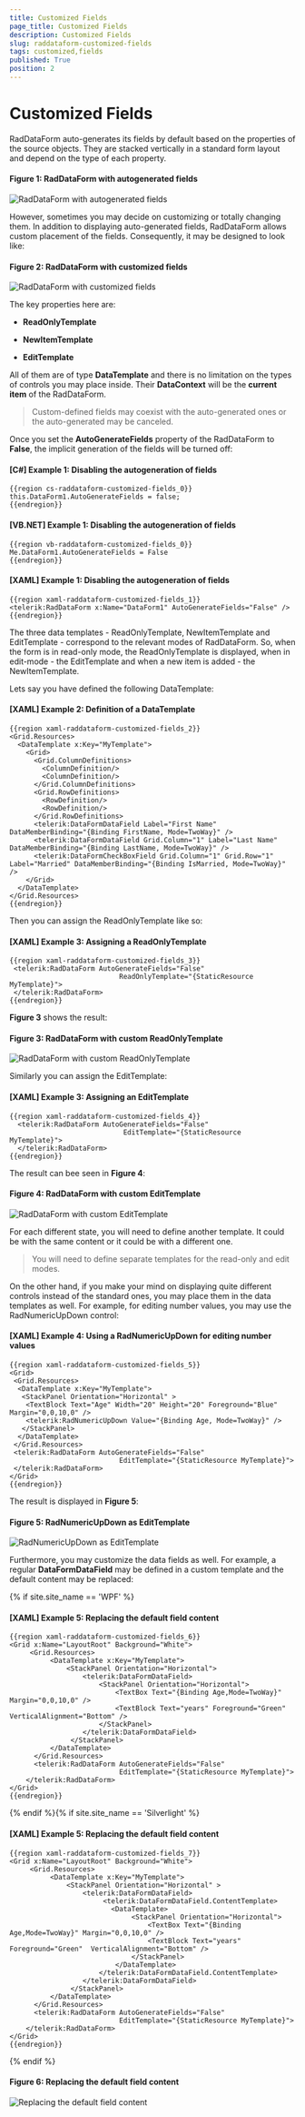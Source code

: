 ```yaml
---
title: Customized Fields
page_title: Customized Fields
description: Customized Fields
slug: raddataform-customized-fields
tags: customized,fields
published: True
position: 2
---
```


# Customized Fields

RadDataForm auto-generates its fields by default based on the properties of the source objects. They are stacked vertically in a standard form layout and depend on the type of each property.

#### __Figure 1: RadDataForm with autogenerated fields__

![RadDataForm with autogenerated fields](images/RadDataForm_bindToCollection.png)

However, sometimes you may decide on customizing or totally changing them. In addition to displaying auto-generated fields, RadDataForm allows custom placement of the fields. Consequently, it may be designed to look like:

#### __Figure 2: RadDataForm with customized fields__

![RadDataForm with customized fields](images/RadDataForm_customizedFields.png)

The key properties here are:

* **ReadOnlyTemplate**

* **NewItemTemplate**

* **EditTemplate**

All of them are of type **DataTemplate** and there is no limitation on the types of controls you may place inside. Their **DataContext** will be the **current item** of the RadDataForm.

>Custom-defined fields may coexist with the auto-generated ones or the auto-generated may be canceled.

Once you set the **AutoGenerateFields** property of the RadDataForm to **False**, the implicit generation of the fields will be turned off:

#### __[C#] Example 1: Disabling the autogeneration of fields__

	{{region cs-raddataform-customized-fields_0}}
	this.DataForm1.AutoGenerateFields = false;
	{{endregion}}

#### __[VB.NET] Example 1: Disabling the autogeneration of fields__

	{{region vb-raddataform-customized-fields_0}}
	Me.DataForm1.AutoGenerateFields = False
	{{endregion}}

#### __[XAML] Example 1: Disabling the autogeneration of fields__

	{{region xaml-raddataform-customized-fields_1}}
	<telerik:RadDataForm x:Name="DataForm1" AutoGenerateFields="False" />
	{{endregion}}

The three data templates - ReadOnlyTemplate, NewItemTemplate and EditTemplate - correspond to the relevant modes of RadDataForm. So, when the form is in read-only mode, the ReadOnlyTemplate is displayed, when in edit-mode - the EditTemplate and when a new item is added - the NewItemTemplate.

Lets say you have defined the following DataTemplate:

#### __[XAML] Example 2: Definition of a DataTemplate__

	{{region xaml-raddataform-customized-fields_2}}
	<Grid.Resources>
	  <DataTemplate x:Key="MyTemplate">
	    <Grid>
	      <Grid.ColumnDefinitions>
	        <ColumnDefinition/>
	        <ColumnDefinition/>
	      </Grid.ColumnDefinitions>
	      <Grid.RowDefinitions>
	        <RowDefinition/>
	        <RowDefinition/>
	      </Grid.RowDefinitions>
	      <telerik:DataFormDataField Label="First Name" DataMemberBinding="{Binding FirstName, Mode=TwoWay}" />
	      <telerik:DataFormDataField Grid.Column="1" Label="Last Name" DataMemberBinding="{Binding LastName, Mode=TwoWay}" />
	      <telerik:DataFormCheckBoxField Grid.Column="1" Grid.Row="1" Label="Married" DataMemberBinding="{Binding IsMarried, Mode=TwoWay}" />
	    </Grid>
	  </DataTemplate>
	</Grid.Resources>
	{{endregion}}

Then you can assign the ReadOnlyTemplate like so:

#### __[XAML] Example 3: Assigning a ReadOnlyTemplate__

	{{region xaml-raddataform-customized-fields_3}}
	 <telerik:RadDataForm AutoGenerateFields="False" 
	                           ReadOnlyTemplate="{StaticResource MyTemplate}">
	 </telerik:RadDataForm>
	{{endregion}}

**Figure 3** shows the result:

#### __Figure 3: RadDataForm with custom ReadOnlyTemplate__

![RadDataForm with custom ReadOnlyTemplate](images/RadDataForm_customizedFields.png)

Similarly you can assign the EditTemplate:

#### __[XAML] Example 3: Assigning an EditTemplate__

	{{region xaml-raddataform-customized-fields_4}}
	  <telerik:RadDataForm AutoGenerateFields="False"
	                            EditTemplate="{StaticResource MyTemplate}">
	  </telerik:RadDataForm>
	{{endregion}}

The result can bee seen in **Figure 4**:

#### __Figure 4: RadDataForm with custom EditTemplate__

![RadDataForm with custom EditTemplate](images/RadDataForm_autogeneratedFiels_EditMode.png)

For each different state, you will need to define another template. It could be with the same content or it could be with a different one.

>You will need to define separate templates for the read-only and edit modes.

On the other hand, if you make your mind on displaying quite different controls instead of the standard ones, you may place them in the data templates as well. For example, for editing number values, you may use the RadNumericUpDown control:

#### __[XAML] Example 4: Using a RadNumericUpDown for editing number values__

	{{region xaml-raddataform-customized-fields_5}}
	<Grid>
	 <Grid.Resources>
	  <DataTemplate x:Key="MyTemplate">
	   <StackPanel Orientation="Horizontal" >
	    <TextBlock Text="Age" Width="20" Height="20" Foreground="Blue" Margin="0,0,10,0" />
	    <telerik:RadNumericUpDown Value="{Binding Age, Mode=TwoWay}" />
	   </StackPanel>
	  </DataTemplate>
	 </Grid.Resources>
	 <telerik:RadDataForm AutoGenerateFields="False" 
	                           EditTemplate="{StaticResource MyTemplate}">
	 </telerik:RadDataForm>
	</Grid>
	{{endregion}}

The result is displayed in **Figure 5**:

#### __Figure 5: RadNumericUpDown as EditTemplate__

![RadNumericUpDown as EditTemplate](images/RadDataForm_customizedFields_NewControls.png)

Furthermore, you may customize the data fields as well. For example, a regular **DataFormDataField** may be defined in a custom template and the default content may be replaced:

{% if site.site_name == 'WPF' %}

#### __[XAML] Example 5: Replacing the default field content__

	{{region xaml-raddataform-customized-fields_6}}
	<Grid x:Name="LayoutRoot" Background="White">
	     <Grid.Resources>
	          <DataTemplate x:Key="MyTemplate">
	              <StackPanel Orientation="Horizontal">
	                  <telerik:DataFormDataField>
	                      <StackPanel Orientation="Horizontal">
	                          <TextBox Text="{Binding Age,Mode=TwoWay}" Margin="0,0,10,0" />
	                          <TextBlock Text="years" Foreground="Green"  VerticalAlignment="Bottom" />
	                      </StackPanel>
	                  </telerik:DataFormDataField>
	               </StackPanel>
	          </DataTemplate>
	      </Grid.Resources>
	      <telerik:RadDataForm AutoGenerateFields="False" 
	                           EditTemplate="{StaticResource MyTemplate}">            
	    </telerik:RadDataForm>
	</Grid>
	{{endregion}}

{% endif %}{% if site.site_name == 'Silverlight' %}

#### __[XAML] Example 5: Replacing the default field content__

	{{region xaml-raddataform-customized-fields_7}}
	<Grid x:Name="LayoutRoot" Background="White">
	     <Grid.Resources>
	          <DataTemplate x:Key="MyTemplate">
	              <StackPanel Orientation="Horizontal" >
	                  <telerik:DataFormDataField>
	                       <telerik:DataFormDataField.ContentTemplate>
	                         <DataTemplate>
	                              <StackPanel Orientation="Horizontal">
	                                  <TextBox Text="{Binding Age,Mode=TwoWay}" Margin="0,0,10,0" />
	                                  <TextBlock Text="years" Foreground="Green"  VerticalAlignment="Bottom" />
	                              </StackPanel>
	                          </DataTemplate>
	                      </telerik:DataFormDataField.ContentTemplate>
	                  </telerik:DataFormDataField>
	               </StackPanel>
	          </DataTemplate>
	      </Grid.Resources>
	      <telerik:RadDataForm AutoGenerateFields="False" 
	                           EditTemplate="{StaticResource MyTemplate}">            
	    </telerik:RadDataForm>
	</Grid>
	{{endregion}}

{% endif %}

#### __Figure 6: Replacing the default field content__

![Replacing the default field content](images/RadDataForm_customizedFields_NewContent.png)


